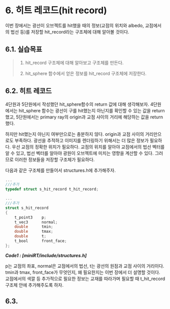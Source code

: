 # 6. 히트 레코드(hit record)

이번 장에서는 광선이 오브젝트를 hit했을 때의 정보(교점의 위치와 albedo, 교점에서의 법선 등)를 저장할 hit_record라는 구조체에 대해 알아볼 것이다.

## 6.1. 실습목표
>
> 1. hit_record 구조체에 대해 알아보고 구조체를 만든다.
> 
> 2. hit_sphere 함수에서 얻은 정보를 hit_record 구조체에 저장한다.
>

## 6.2. 히트 레코드

4단원과 5단원에서 작성했던 hit_sphere함수의 return 값에 대해 생각해보자. 4단원에서는 hit_sphere 함수는 광선이 구를 hit했는지 아닌지를 확인할 수 있는 값을 return 했고, 5단원에서는 primary ray의 origin과 교점 사이의 거리에 해당하는 값을 return 했다.

하지만 hit했는지 아닌지 여부만으로는 충분하지 않다. origin과 교점 사이의 거리만으로도 부족하다. 광선을 추적하고 이미지를 렌더링하기 위해서는 더 많은 정보가 필요하다. 우선 교점의 정확한 위치가 필요하다. 교점의 위치를 알아야 교점에서의 법선 벡터를 알 수 있고, 법선 벡터를 알아야 광원이 오브젝트에 미치는 영향을 계산할 수 있다. 그러므로 이러한 정보들을 저장할 구조체가 필요하다.

다음과 같은 구조체를 만들어서 structures.h에 추가해주자.
```c
...
///추가
typedef struct s_hit_record t_hit_record;

...
///추가
struct s_hit_record
{
	t_point3	p;
	t_vec3		normal;
	double		tmin;
	double		tmax;
	double		t;
	t_bool		front_face;
};
```

***Code1 : [miniRT/include/structures.h]***

p는 교점의 좌표, normal은 교점에서의 법선, t는 광선의 원점과 교점 사이의 거리이다. tmin과 tmax, front_face가 무엇인지, 왜 필요한지는 이번 장에서 더 설명할 것이다. 교점에서의 색깔 등 추가적으로 필요한 정보는 교재를 따라가며 필요할 때 t_hit_record 구조체 안에 추가해주도록 하자.

## 6.3. 